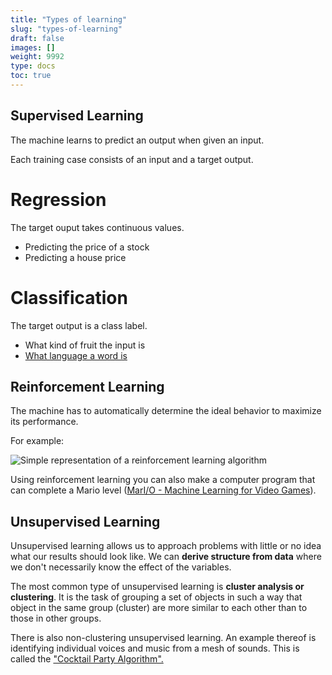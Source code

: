 ```yaml
---
title: "Types of learning"
slug: "types-of-learning"
draft: false
images: []
weight: 9992
type: docs
toc: true
---
```


## Supervised Learning
The machine learns to predict an output when given an input. 

Each training case consists of an input and a target output.


Regression
=======

The target ouput takes continuous values.

 - Predicting the price of a stock
 - Predicting a house price

Classification
=======
The target output is a class label.

 - What kind of fruit the input is
 - [What language a word is][1]


  [1]: https://youtu.be/evTx5BoKcc8?t=12m20s

## Reinforcement Learning
The machine has to automatically determine the ideal behavior to maximize its performance.

For example:

![Simple representation of a reinforcement learning algorithm][1]


Using reinforcement learning you can also make a computer program that can complete a Mario level ([MarI/O - Machine Learning for Video Games][2]).


  [1]: https://i.stack.imgur.com/gWmhs.jpg
  [2]: https://www.youtube.com/watch?v=qv6UVOQ0F44&t=286s

## Unsupervised Learning
Unsupervised learning allows us to approach problems with little or no idea what our results should look like. We can **derive structure from data** where we don't necessarily know the effect of the variables.

The most common type of unsupervised learning is **cluster analysis or clustering**. It is the task of grouping a set of objects in such a way that object in the same group (cluster) are more similar to each other than to those in other groups. 

There is also non-clustering unsupervised learning. An example thereof is identifying individual voices and music from a mesh of sounds. This is called the ["Cocktail Party Algorithm".][1]


  [1]: https://stackoverflow.com/questions/20414667/cocktail-party-algorithm-svd-implementation-in-one-line-of-code

